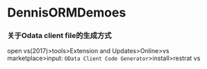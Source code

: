 # DennisORMDemoes

### 关于Odata client file的生成方式

open vs(2017)>tools>Extension and Updates>Online>vs marketplace>input: `OData Client Code Generator`>install>restrat vs
